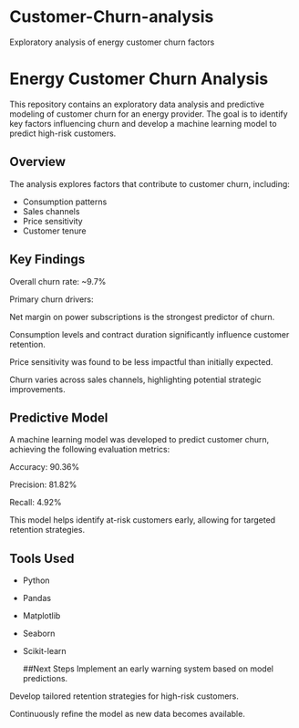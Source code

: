 # Customer-Churn-analysis
Exploratory analysis of energy customer churn factors
# Energy Customer Churn Analysis

This repository contains an exploratory data analysis and predictive modeling of customer churn for an energy provider. The goal is to identify key factors influencing churn and develop a machine learning model to predict high-risk customers.

## Overview

The analysis explores factors that contribute to customer churn, including:
- Consumption patterns
- Sales channels
- Price sensitivity
- Customer tenure

## Key Findings

Overall churn rate: ~9.7%

Primary churn drivers:

Net margin on power subscriptions is the strongest predictor of churn.

Consumption levels and contract duration significantly influence customer retention.

Price sensitivity was found to be less impactful than initially expected.

Churn varies across sales channels, highlighting potential strategic improvements.


## Predictive Model
A machine learning model was developed to predict customer churn, achieving the following evaluation metrics:

Accuracy: 90.36%

Precision: 81.82%

Recall: 4.92%

This model helps identify at-risk customers early, allowing for targeted retention strategies.
## Tools Used

- Python
- Pandas
- Matplotlib
- Seaborn
- Scikit-learn

  ##Next Steps
Implement an early warning system based on model predictions.

Develop tailored retention strategies for high-risk customers.

Continuously refine the model as new data becomes available.


